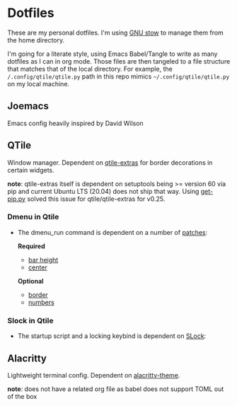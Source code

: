 # Dotfiles
These are my personal dotfiles. I'm using [GNU stow](https://www.gnu.org/software/stow/) to manage them from the home directory.

I'm going for a literate style, using Emacs Babel/Tangle to write as many dotfiles as I can in org mode. Those files are then tangeled to a file structure that matches that of the local directory. For example, the `/.config/qtile/qtile.py` path in this repo mimics `~/.config/qtile/qtile.py` on my local machine.

## Joemacs
Emacs config heavily inspired by David Wilson

## QTile
Window manager. Dependent on [qtile-extras](https://github.com/elParaguayo/qtile-extras) for border decorations in certain widgets.

**note**: qtile-extras itself is dependent on setuptools being >= version 60 via pip and current Ubuntu LTS (20.04) does not ship that way. Using [get-pip.py](https://github.com/elParaguayo/qtile-extras) solved this issue for qtile/qtile-extras for v0.25.

### Dmenu in Qtile
- The dmenu_run command is dependent on a number of [patches](https://tools.suckless.org/dmenu/patches/):

    **Required**

    - [bar height](https://tools.suckless.org/dmenu/patches/bar_height/)
    - [center](https://tools.suckless.org/dmenu/patches/center/)
    
    **Optional**
    - [border](https://tools.suckless.org/dmenu/patches/border/)
    - [numbers](https://tools.suckless.org/dmenu/patches/numbers/)

### Slock in Qtile
- The startup script and a locking keybind is dependent on [SLock](https://tools.suckless.org/slock/):

## Alacritty
Lightweight terminal config. Dependent on [alacritty-theme](https://github.com/alacritty/alacritty-theme).

**note**: does not have a related org file as babel does not support TOML out of the box